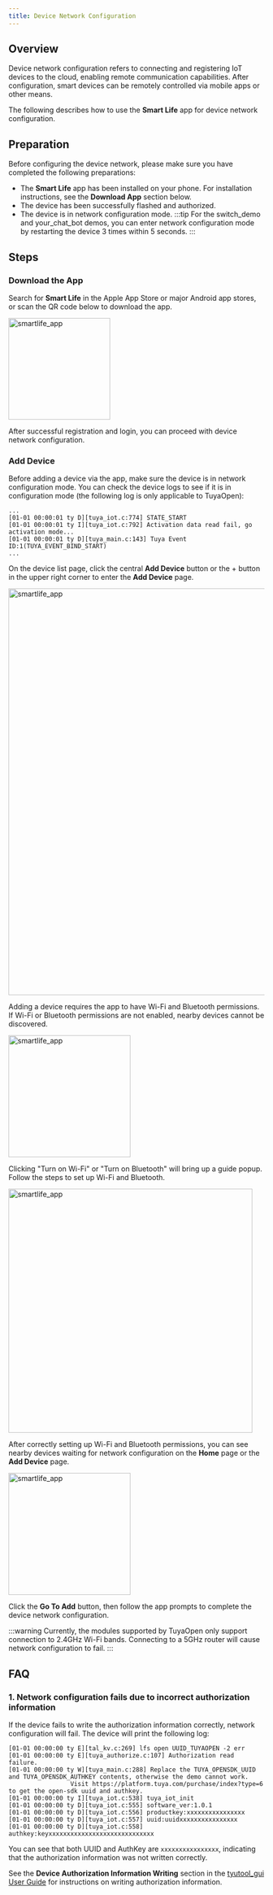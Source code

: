 ```yaml
---
title: Device Network Configuration
---
```


## Overview

Device network configuration refers to connecting and registering IoT devices to the cloud, enabling remote communication capabilities. After configuration, smart devices can be remotely controlled via mobile apps or other means.

The following describes how to use the **Smart Life** app for device network configuration.

## Preparation

Before configuring the device network, please make sure you have completed the following preparations:
 - The **Smart Life** app has been installed on your phone. For installation instructions, see the **Download App** section below.
 - The device has been successfully flashed and authorized.
 - The device is in network configuration mode.
    :::tip
    For the switch_demo and your_chat_bot demos, you can enter network configuration mode by restarting the device 3 times within 5 seconds.
    :::

## Steps

### Download the App

Search for **Smart Life** in the Apple App Store or major Android app stores, or scan the QR code below to download the app.

<img src="https://images.tuyacn.com/fe-static/docs/img/48b9e225-aa49-4e95-9d61-511bb7df27c8.png" alt="smartlife_app" width="200" />

After successful registration and login, you can proceed with device network configuration.

### Add Device

Before adding a device via the app, make sure the device is in network configuration mode. You can check the device logs to see if it is in configuration mode (the following log is only applicable to TuyaOpen):

```
...
[01-01 00:00:01 ty D][tuya_iot.c:774] STATE_START
[01-01 00:00:01 ty I][tuya_iot.c:792] Activation data read fail, go activation mode...
[01-01 00:00:01 ty D][tuya_main.c:143] Tuya Event ID:1(TUYA_EVENT_BIND_START)
...
```

On the device list page, click the central **Add Device** button or the + button in the upper right corner to enter the **Add Device** page.

<img src="https://images.tuyacn.com/fe-static/docs/img/8e8b4e0a-d6e4-4941-a078-717c96baf262.png" alt="smartlife_app" width="800" />

Adding a device requires the app to have Wi-Fi and Bluetooth permissions. If Wi-Fi or Bluetooth permissions are not enabled, nearby devices cannot be discovered.

<img src="https://images.tuyacn.com/fe-static/docs/img/3b8fc40f-2662-435e-a955-301948cb797b.png" alt="smartlife_app" width="240" />

Clicking "Turn on Wi-Fi" or "Turn on Bluetooth" will bring up a guide popup. Follow the steps to set up Wi-Fi and Bluetooth.

<img src="https://images.tuyacn.com/fe-static/docs/img/a6784328-c0d3-45ac-9730-8eabef788b1a.png" alt="smartlife_app" width="480" />

After correctly setting up Wi-Fi and Bluetooth permissions, you can see nearby devices waiting for network configuration on the **Home** page or the **Add Device** page.

<img src="https://images.tuyacn.com/fe-static/docs/img/bc243e3a-32f1-418f-ab07-fd70e68af857.png" alt="smartlife_app" width="240" />

Click the **Go To Add** button, then follow the app prompts to complete the device network configuration.

:::warning
Currently, the modules supported by TuyaOpen only support connection to 2.4GHz Wi-Fi bands. Connecting to a 5GHz router will cause network configuration to fail.
:::

## FAQ

### 1. Network configuration fails due to incorrect authorization information

If the device fails to write the authorization information correctly, network configuration will fail. The device will print the following log:

```
[01-01 00:00:00 ty E][tal_kv.c:269] lfs open UUID_TUYAOPEN -2 err
[01-01 00:00:00 ty E][tuya_authorize.c:107] Authorization read failure.
[01-01 00:00:00 ty W][tuya_main.c:288] Replace the TUYA_OPENSDK_UUID and TUYA_OPENSDK_AUTHKEY contents, otherwise the demo cannot work.
                 Visit https://platform.tuya.com/purchase/index?type=6 to get the open-sdk uuid and authkey.
[01-01 00:00:00 ty I][tuya_iot.c:538] tuya_iot_init
[01-01 00:00:00 ty D][tuya_iot.c:555] software_ver:1.0.1
[01-01 00:00:00 ty D][tuya_iot.c:556] productkey:xxxxxxxxxxxxxxxx
[01-01 00:00:00 ty D][tuya_iot.c:557] uuid:uuidxxxxxxxxxxxxxxxx
[01-01 00:00:00 ty D][tuya_iot.c:558] authkey:keyxxxxxxxxxxxxxxxxxxxxxxxxxxxxx
```

You can see that both UUID and AuthKey are `xxxxxxxxxxxxxxxx`, indicating that the authorization information was not written correctly.

See the **Device Authorization Information Writing** section in the [tyutool_gui User Guide](../advanced_use/tools-tyutool.md#device-authorization-information-writing) for instructions on writing authorization information.
